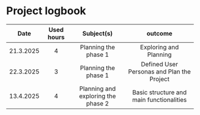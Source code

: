 # Project logbook

| Date  | Used hours | Subject(s) |  outcome |
| :---:  |     :---:      |     :---:      |     :---:      |
| 21.3.2025 | 4 | Planning the phase 1  | Exploring and Planning |
| 22.3.2025 | 3 | Planning the phase 1  | Defined User Personas and Plan the Project |
| 13.4.2025 | 4 | Planning and exploring the phase 2 | Basic structure and main functionalities |
